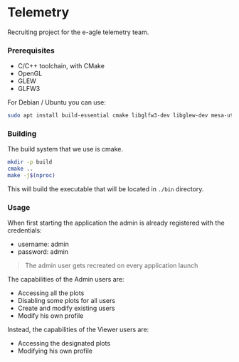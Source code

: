 # Telemetry

Recruiting project for the e-agle telemetry team.

### Prerequisites

- C/C++ toolchain, with CMake
- OpenGL
- GLEW
- GLFW3

For Debian / Ubuntu you can use:

```bash
sudo apt install build-essential cmake libglfw3-dev libglew-dev mesa-utils
```

### Building

The build system that we use is cmake.

```bash
mkdir -p build
cmake ..
make -j$(nproc)
```

This will build the executable that will be located in `./bin` directory.

### Usage

When first starting the application the admin is already registered with the credentials:
- username: admin
- password: admin

> The admin user gets recreated on every application launch

The capabilities of the Admin users are:
- Accessing all the plots
- Disabling some plots for all users
- Create and modify existing users
- Modify his own profile

Instead, the capabilities of the Viewer users are:
- Accessing the designated plots
- Modifying his own profile
